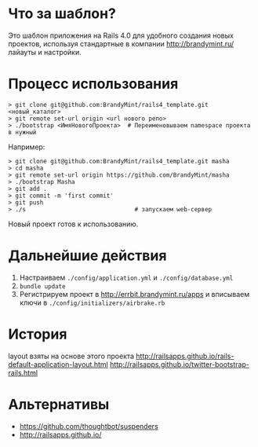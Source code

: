 Что за шаблон?
===

Это шаблон приложения на Rails 4.0 для удобного создания новых проектов,
используя стандартные в компании http://brandymint.ru/ лайауты и
настройки.

Процесс использования
===

    > git clone git@github.com:BrandyMint/rails4_template.git <новый_каталог>
    > git remote set-url origin <url нового репо>
    > ./bootstrap <ИмяНовогоПроекта>  # Переименовываем namespace проекта в нужный

Например:

    > git clone git@github.com:BrandyMint/rails4_template.git masha
    > cd masha
    > git remote set-url origin https://github.com/BrandyMint/masha
    > ./bootstrap Masha
    > git add .
    > git commit -m 'first commit'
    > git push
    > ./s                               # запускаем web-сервер

Новый проект готов к использованию.

Дальнейшие действия
===

1. Настраиваем `./config/application.yml` и `./config/database.yml`
2. `bundle update`
3. Регистрируем проект в http://errbit.brandymint.ru/apps и вписываем
ключи в `./config/initializers/airbrake.rb`

История
=======

layout взяты на основе этого проекта
http://railsapps.github.io/rails-default-application-layout.html
http://railsapps.github.io/twitter-bootstrap-rails.html


Альтернативы
============

* https://github.com/thoughtbot/suspenders
* http://railsapps.github.io/
